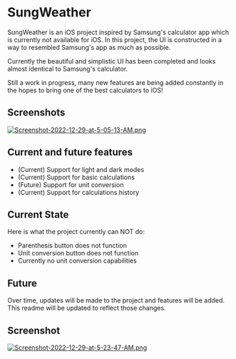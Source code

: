 
# SungWeather

SungWeather is an iOS project inspired by Samsung's calculator app
which is currently not available for iOS. In this project, the UI
is constructed in a way to resembled Samsung's app as much as possible.

Currently the beautiful and simplistic UI has been completed and looks
almost identical to Samsung's calculator. 

Still a work in progress, many new features are being added constantly in the hopes
to bring one of the best calculators to iOS!




## Screenshots

[![Screenshot-2022-12-29-at-5-05-13-AM.png](https://i.postimg.cc/vZmKHRSP/Screenshot-2022-12-29-at-5-05-13-AM.png)](https://postimg.cc/bsKg35Pb)


## Current and future features
- (Current) Support for light and dark modes
- (Current) Support for basic calculations 
- (Future) Support for unit conversion
- (Current) Support for calculations history
 

## Current State

Here is what the project currently can NOT do:

- Parenthesis button does not function
- Unit conversion button does not function
- Currently no unit conversion capabilities 

## Future

Over time, updates will be made to the project and features will be added.
This readme will be updated to reflect those changes. 
## Screenshot

[![Screenshot-2022-12-29-at-5-23-47-AM.png](https://i.postimg.cc/fbTyWfG7/Screenshot-2022-12-29-at-5-23-47-AM.png)](https://postimg.cc/PC9T2YrN)
